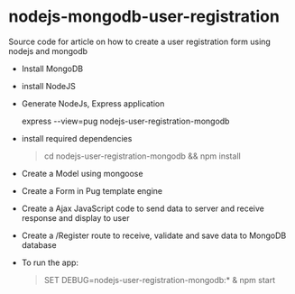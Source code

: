 # nodejs-mongodb-user-registration

Source code for article on how to create a user registration form using nodejs and  mongodb

 - Install MongoDB
 
 - install NodeJS
 
 - Generate NodeJs, Express application
  
    express --view=pug nodejs-user-registration-mongodb
 
 - install required dependencies
  
    > cd nodejs-user-registration-mongodb && npm install

 - Create a Model using mongoose
 
 - Create a Form in Pug template engine
 
 - Create a Ajax JavaScript code to send data to server and receive response and display to user
 
 - Create a /Register route to receive, validate and save data to MongoDB database
 
 - To run the app:
 
     > SET DEBUG=nodejs-user-registration-mongodb:* & npm start
